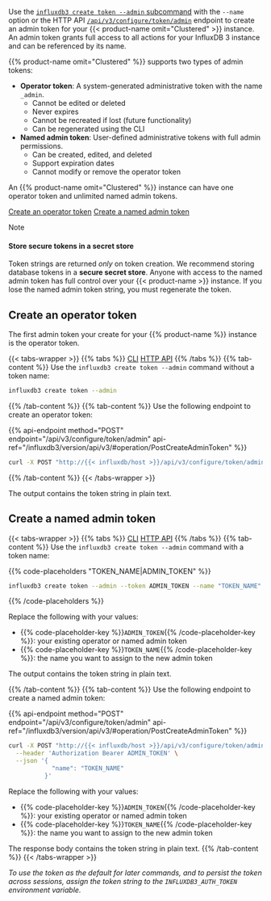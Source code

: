 Use the [`influxdb3 create token --admin` subcommand](/influxdb3/version/reference/cli/influxdb3/create/token/)
with the `--name` option or the HTTP API [`/api/v3/configure/token/admin`](/influxdb3/version/api/v3/) endpoint
to create an admin token for your {{< product-name omit="Clustered" >}} instance.
An admin token grants full access to all actions for your InfluxDB 3 instance and can be referenced by its name.

{{% product-name omit="Clustered" %}} supports two types of admin tokens:
- **Operator token**: A system-generated administrative token with the name `_admin`.
  - Cannot be edited or deleted
  - Never expires
  - Cannot be recreated if lost (future functionality)
  - Can be regenerated using the CLI
- **Named admin token**: User-defined administrative tokens with full admin permissions.
  - Can be created, edited, and deleted
  - Support expiration dates
  - Cannot modify or remove the operator token

An {{% product-name omit="Clustered" %}} instance can have one operator token and unlimited named admin tokens.

[Create an operator token](#create-an-operator-token)
[Create a named admin token](#create-a-named-admin-token)

> [!Note]
> #### Store secure tokens in a secret store
> 
> Token strings are returned _only_ on token creation.
> We recommend storing database tokens in a **secure secret store**.
> Anyone with access to the named admin token has full control over your {{< product-name >}} instance.
> If you lose the named admin token string, you must regenerate the token.

## Create an operator token

The first admin token your create for your {{% product-name %}}
instance is the operator token.

{{< tabs-wrapper >}}
{{% tabs %}}
[CLI](#use-the-influxdb3-cli)
[HTTP API](#use-the-http-api)
{{% /tabs %}}
{{% tab-content %}}
Use the `influxdb3 create token --admin` command without a token name:

```bash
influxdb3 create token --admin
```

{{% /tab-content %}}
{{% tab-content %}}
Use the following endpoint to create an operator token:

{{% api-endpoint method="POST" endpoint="/api/v3/configure/token/admin" api-ref="/influxdb3/version/api/v3/#operation/PostCreateAdminToken" %}}

```bash
curl -X POST "http://{{< influxdb/host >}}/api/v3/configure/token/admin" \
```

{{% /tab-content %}}
{{< /tabs-wrapper >}}

The output contains the token string in plain text.

## Create a named admin token

{{< tabs-wrapper >}}
{{% tabs %}}
[CLI](#use-the-influxdb3-cli)
[HTTP API](#use-the-http-api)
{{% /tabs %}}
{{% tab-content %}}
Use the `influxdb3 create token --admin` command with a token name:

{{% code-placeholders "TOKEN_NAME|ADMIN_TOKEN" %}}
```bash
influxdb3 create token --admin --token ADMIN_TOKEN --name "TOKEN_NAME"
```
{{% /code-placeholders %}}

Replace the following with your values:

- {{% code-placeholder-key %}}`ADMIN_TOKEN`{{% /code-placeholder-key %}}: your existing operator or named admin token
- {{% code-placeholder-key %}}`TOKEN_NAME`{{% /code-placeholder-key %}}: the name you want to assign to the new admin token

The output contains the token string in plain text.

{{% /tab-content %}}
{{% tab-content %}}
Use the following endpoint to create a named admin token:

{{% api-endpoint method="POST" endpoint="/api/v3/configure/token/admin" api-ref="/influxdb3/version/api/v3/#operation/PostCreateAdminToken" %}}

```bash
curl -X POST "http://{{< influxdb/host >}}/api/v3/configure/token/admin" \
  --header 'Authorization Bearer ADMIN_TOKEN' \
  --json '{
            "name": "TOKEN_NAME"
          }'
```
Replace the following with your values:

- {{% code-placeholder-key %}}`ADMIN_TOKEN`{{% /code-placeholder-key %}}: your existing operator or named admin token
- {{% code-placeholder-key %}}`TOKEN_NAME`{{% /code-placeholder-key %}}: the name you want to assign to the new admin token

The response body contains the token string in plain text.
{{% /tab-content %}}
{{< /tabs-wrapper >}}

_To use the token as the default for later commands, and to persist the token
across sessions, assign the token string to the `INFLUXDB3_AUTH_TOKEN` environment variable._
